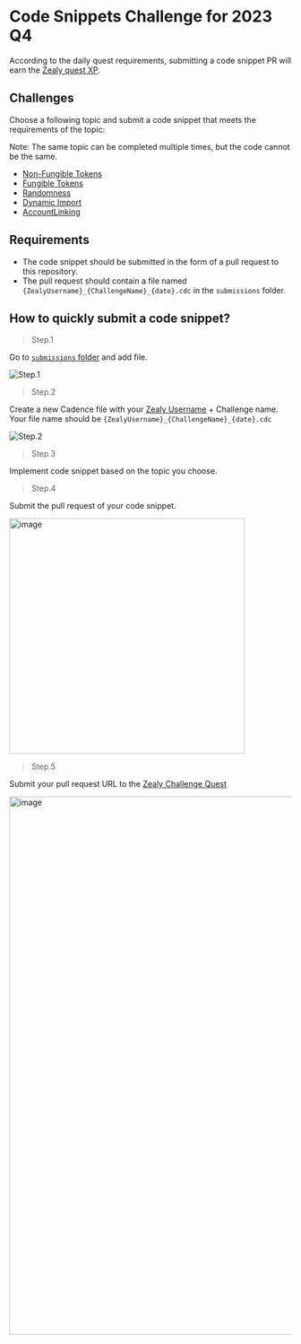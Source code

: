 # Code Snippets Challenge for 2023 Q4

According to the daily quest requirements, submitting a code snippet PR will earn the [Zealy quest XP](https://zealy.io/c/flow-community/questboard).

## Challenges

Choose a following topic and submit a code snippet that meets the requirements of the topic:

Note: The same topic can be completed multiple times, but the code cannot be the same.

- [Non-Fungible Tokens](challenges/NFT.md)
- [Fungible Tokens](challenges/FungibleToken.md)
- [Randomness](challenges/Randomness.md)
- [Dynamic Import](challenges/Dynamic.md)
- [AccountLinking](challenges/AccountLinking.md)

## Requirements

- The code snippet should be submitted in the form of a pull request to this repository.
- The pull request should contain a file named `{ZealyUsername}_{ChallengeName}_{date}.cdc` in the `submissions` folder.

## How to quickly submit a code snippet?

> Step.1

Go to [`submissions` folder](https://github.com/FlowFans/dev-campaigns/tree/main/2023/q4-code-snippets/submissions) and add file.

![Step.1](https://github.com/FlowFans/dev-campaigns/assets/707025/8bb24ab1-3146-4cb5-8d22-d4d3e7b7d03d)

> Step.2

Create a new Cadence file with your [Zealy Username](https://zealy.io/c/flow-community) + Challenge name.  
Your file name should be `{ZealyUsername}_{ChallengeName}_{date}.cdc`

![Step.2](https://github.com/FlowFans/dev-campaigns/assets/707025/665a0334-0c42-4c0c-8eb8-b6bafd33dfc1)

> Step.3

Implement code snippet based on the topic you choose. 

> Step.4

Submit the pull request of your code snippet.

<img width="420" alt="image" src="https://github.com/FlowFans/dev-campaigns/assets/707025/31c2c89f-8026-4c55-9ff6-1e06b92ccf12">

> Step.5

Submit your pull request URL to the [Zealy Challenge Quest](https://zealy.io/c/flow-community/questboard/4a34402d-c149-4d04-9e0c-a996e972c6d4)

<img width="960" alt="image" src="https://github.com/FlowFans/dev-campaigns/assets/707025/c98d157b-5c9e-440d-bd02-4aced460dbb2">
